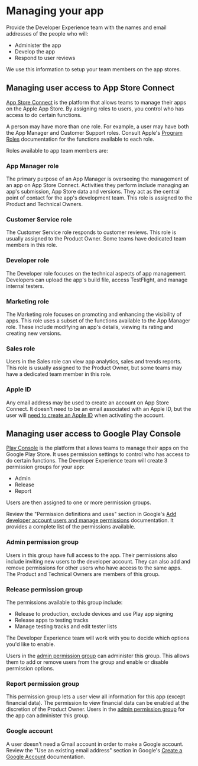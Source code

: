 # Managing your app 

Provide the Developer Experience team with the names and email addresses of the people who will:

* Administer the app
* Develop the app
* Respond to user reviews

We use this information to setup your team members on the app stores.  

## Managing user access to App Store Connect

[App Store Connect](https://appstoreconnect.apple.com/login) is the platform that allows teams to manage their apps on the Apple App Store. By assigning roles to users, you control who has access to do certain functions. 

A person may have more than one role. For example, a user may have both the App Manager and Customer Support roles. Consult Apple's [Program Roles](https://developer.apple.com/support/roles/) documentation for the functions available to each role. 

Roles available to app team members are: 


### App Manager role
The primary purpose of an App Manager is overseeing the management of an app on App Store Connect. Activities they perform include managing an app's submission, App Store data and versions. They act as the central point of contact for the app's development team. This role is assigned to the Product and Technical Owners. 

### Customer Service role
The Customer Service role responds to customer reviews. This role is usually assigned to the Product Owner. Some teams have dedicated team members in this role.

### Developer role
The Developer role focuses on the technical aspects of app management. Developers can upload the app's build file, access TestFlight, and manage internal testers.

### Marketing role
The Marketing role focuses on promoting and enhancing the visibility of apps. This role uses a subset of the functions available to the App Manager role. These include modifying an app's details, viewing its rating and creating new versions.

### Sales role
Users in the Sales role can view app analytics, sales and trends reports. This role is usually assigned to the Product Owner, but some teams may have a dedicated team member in this role.


### Apple ID
Any email address may be used to create an account on App Store Connect. It doesn't need to be an email associated with an Apple ID, but the user will [need to create an Apple ID](https://developer.apple.com/help/app-store-connect/manage-your-team/add-and-edit-users) when activating the account.


## Managing user access to Google Play Console

[Play Console](https://accounts.google.com/ServiceLogin?service=androiddeveloper&passive=true&continue=https%3A%2F%2Fplay.google.com%2Fconsole%2Fdeveloper%2F&_ga=2.124271306.1978797360.1688067469-933612381.1687381212) is the platform that allows teams to manage their apps on the Google Play Store. It uses permission settings to control who has access to do certain functions. The Developer Experience team will create 3 permission groups for your app:

* Admin
* Release
* Report

Users are then assigned to one or more permission groups. 

Review the "Permission definitions and uses" section in Google's [Add developer account users and manage permissions]( https://support.google.com/googleplay/android-developer/answer/9844686) documentation. It provides a complete list of the permissions available.


### Admin permission group
Users in this group have full access to the app. Their permissions also include inviting new users to the developer account. They can also add and remove permissions for other users who have access to the same apps. The Product and Technical Owners are members of this group.

### Release permission group
The permissions available to this group include:

* Release to production, exclude devices and use Play app signing
* Release apps to testing tracks
* Manage testing tracks and edit tester lists

The Developer Experience team will work with you to decide which options you'd like to enable. 

Users in the [admin permission group](#admin-permission-group) can administer this group. This allows them to add or remove users from the group and enable or disable permission options.


### Report permission group
This permission group lets a user view all information for this app (except financial data). The permission to view financial data can be enabled at the discretion of the Product Owner. Users in the [admin permission group](#admin-permission-group) for the app can administer this group.


### Google account
A user doesn't need a Gmail account in order to make a Google account. Review the "Use an existing email address" section in Google's [Create a Google Account](https://support.google.com/accounts/answer/27441?hl=en) documentation.
